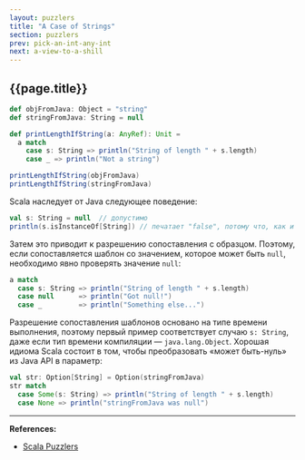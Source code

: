 ```yaml
---
layout: puzzlers
title: "A Case of Strings"
section: puzzlers
prev: pick-an-int-any-int
next: a-view-to-a-shill
---
```


## {{page.title}}

```scala mdoc
def objFromJava: Object = "string"
def stringFromJava: String = null

def printLengthIfString(a: AnyRef): Unit =
  a match
    case s: String => println("String of length " + s.length)
    case _ => println("Not a string")

printLengthIfString(objFromJava)
printLengthIfString(stringFromJava)
```

Scala наследует от Java следующее поведение:

```scala
val s: String = null  // допустимо
println(s.isInstanceOf[String]) // печатает "false", потому что, как и в Java, null.instanceof[String] == false
```

Затем это приводит к разрешению сопоставления с образцом. 
Поэтому, если сопоставляется шаблон со значением, которое может быть `null`, 
необходимо явно проверять значение `null`:

```scala
a match
  case s: String => println("String of length " + s.length)
  case null      => println("Got null!")
  case _         => println("Something else...")
```

Разрешение сопоставления шаблонов основано на типе времени выполнения, 
поэтому первый пример соответствует случаю `s: String`, даже если тип времени компиляции — `java.lang.Object`. 
Хорошая идиома Scala состоит в том, чтобы преобразовать «может быть-нуль» из Java API в параметр:

```scala mdoc
val str: Option[String] = Option(stringFromJava)
str match
  case Some(s: String) => println("String of length " + s.length)
  case None => println("stringFromJava was null")
```


---

**References:**
- [Scala Puzzlers](https://scalapuzzlers.com/index.html#pzzlr-035)
